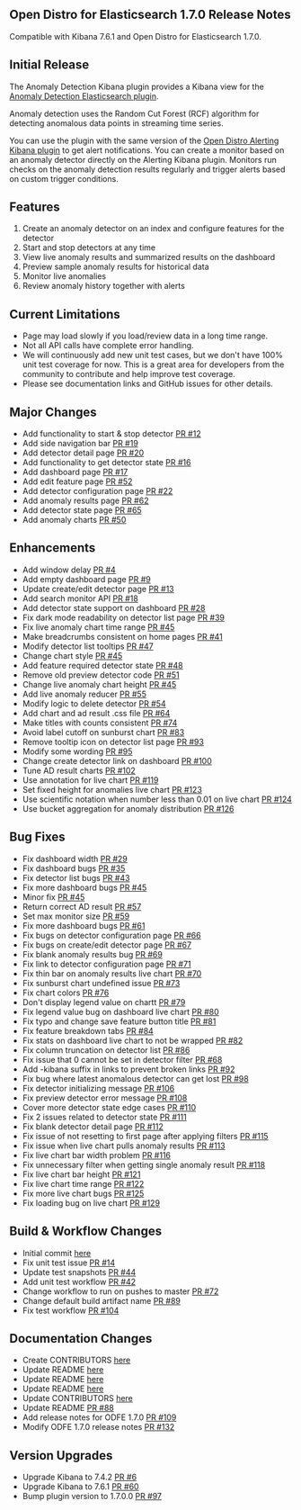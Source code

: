 ## Open Distro for Elasticsearch 1.7.0 Release Notes
Compatible with Kibana 7.6.1 and Open Distro for Elasticsearch 1.7.0.

## Initial Release
The Anomaly Detection Kibana plugin provides a Kibana view for the [Anomaly Detection Elasticsearch plugin](https://github.com/opendistro-for-elasticsearch/anomaly-detection).

Anomaly detection uses the Random Cut Forest (RCF) algorithm for detecting anomalous data points in streaming time series. 

You can use the plugin with the same version of the [Open Distro Alerting Kibana plugin](https://github.com/opendistro-for-elasticsearch/alerting-kibana-plugin) to get alert notifications. You can create a monitor based on an anomaly detector directly on the Alerting Kibana plugin. Monitors run checks on the anomaly detection results regularly and trigger alerts based on custom trigger conditions.

## Features

1. Create an anomaly detector on an index and configure features for the detector
2. Start and stop detectors at any time
3. View live anomaly results and summarized results on the dashboard
4. Preview sample anomaly results for historical data
5. Monitor live anomalies
6. Review anomaly history together with alerts

## Current Limitations

- Page may load slowly if you load/review data in a long time range.
- Not all API calls have complete error handling.
- We will continuously add new unit test cases, but we don't have 100% unit test coverage for now. This is a great area for developers from the community to contribute and help improve test coverage.
- Please see documentation links and GitHub issues for other details.

## Major Changes
- Add functionality to start & stop detector [PR #12](https://github.com/opendistro-for-elasticsearch/anomaly-detection-kibana-plugin/pull/12)
- Add side navigation bar [PR #19](https://github.com/opendistro-for-elasticsearch/anomaly-detection-kibana-plugin/pull/12)
- Add detector detail page [PR #20](https://github.com/opendistro-for-elasticsearch/anomaly-detection-kibana-plugin/pull/20)
- Add functionality to get detector state [PR #16](https://github.com/opendistro-for-elasticsearch/anomaly-detection-kibana-plugin/pull/16)
- Add dashboard page [PR #17](https://github.com/opendistro-for-elasticsearch/anomaly-detection-kibana-plugin/pull/17)
- Add edit feature page [PR #52](https://github.com/opendistro-for-elasticsearch/anomaly-detection-kibana-plugin/pull/52)
- Add detector configuration page [PR #22](https://github.com/opendistro-for-elasticsearch/anomaly-detection-kibana-plugin/pull/22)
- Add anomaly results page [PR #62](https://github.com/opendistro-for-elasticsearch/anomaly-detection-kibana-plugin/pull/62)
- Add detector state page [PR #65](https://github.com/opendistro-for-elasticsearch/anomaly-detection-kibana-plugin/pull/65)
- Add anomaly charts [PR #50](https://github.com/opendistro-for-elasticsearch/anomaly-detection-kibana-plugin/pull/50)

## Enhancements
- Add window delay [PR #4](https://github.com/opendistro-for-elasticsearch/anomaly-detection-kibana-plugin/pull/4)
- Add empty dashboard page [PR #9](https://github.com/opendistro-for-elasticsearch/anomaly-detection-kibana-plugin/pull/9)
- Update create/edit detector page [PR #13](https://github.com/opendistro-for-elasticsearch/anomaly-detection-kibana-plugin/pull/13)
- Add search monitor API [PR #18](https://github.com/opendistro-for-elasticsearch/anomaly-detection-kibana-plugin/pull/18)
- Add detector state support on dashboard [PR #28](https://github.com/opendistro-for-elasticsearch/anomaly-detection-kibana-plugin/pull/28)
- Fix dark mode readability on detector list page [PR #39](https://github.com/opendistro-for-elasticsearch/anomaly-detection-kibana-plugin/pull/39)
- Fix live anomaly chart time range [PR #45](https://github.com/opendistro-for-elasticsearch/anomaly-detection-kibana-plugin/pull/45)
- Make breadcrumbs consistent on home pages [PR #41](https://github.com/opendistro-for-elasticsearch/anomaly-detection-kibana-plugin/pull/41)
- Modify detector list tooltips [PR #47](https://github.com/opendistro-for-elasticsearch/anomaly-detection-kibana-plugin/pull/47)
- Change chart style [PR #45](https://github.com/opendistro-for-elasticsearch/anomaly-detection-kibana-plugin/pull/45)
- Add feature required detector state [PR #48](https://github.com/opendistro-for-elasticsearch/anomaly-detection-kibana-plugin/pull/48)
- Remove old preview detector code [PR #51](https://github.com/opendistro-for-elasticsearch/anomaly-detection-kibana-plugin/pull/51)
- Change live anomaly chart height [PR #45](https://github.com/opendistro-for-elasticsearch/anomaly-detection-kibana-plugin/pull/45)
- Add live anomaly reducer [PR #55](https://github.com/opendistro-for-elasticsearch/anomaly-detection-kibana-plugin/pull/55)
- Modify logic to delete detector [PR #54](https://github.com/opendistro-for-elasticsearch/anomaly-detection-kibana-plugin/pull/54)
- Add chart and ad result .css file [PR #64](https://github.com/opendistro-for-elasticsearch/anomaly-detection-kibana-plugin/pull/64)
- Make titles with counts consistent [PR #74](https://github.com/opendistro-for-elasticsearch/anomaly-detection-kibana-plugin/pull/74)
- Avoid label cutoff on sunburst chart [PR #83](https://github.com/opendistro-for-elasticsearch/anomaly-detection-kibana-plugin/pull/83)
- Remove tooltip icon on detector list page [PR #93](https://github.com/opendistro-for-elasticsearch/anomaly-detection-kibana-plugin/pull/93)
- Modify some wording [PR #95](https://github.com/opendistro-for-elasticsearch/anomaly-detection-kibana-plugin/pull/95)
- Change create detector link on dashboard [PR #100](https://github.com/opendistro-for-elasticsearch/anomaly-detection-kibana-plugin/pull/100)
- Tune AD result charts [PR #102](https://github.com/opendistro-for-elasticsearch/anomaly-detection-kibana-plugin/pull/102)
- Use annotation for live chart [PR #119](https://github.com/opendistro-for-elasticsearch/anomaly-detection-kibana-plugin/pull/119)
- Set fixed height for anomalies live chart [PR #123](https://github.com/opendistro-for-elasticsearch/anomaly-detection-kibana-plugin/pull/123)
- Use scientific notation when number less than 0.01 on live chart [PR #124](https://github.com/opendistro-for-elasticsearchanomaly-detection-kibana-plugin/pull/124)
- Use bucket aggregation for anomaly distribution [PR #126](https://github.com/opendistro-for-elasticsearch/anomaly-detection-kibana-plugin/pull/126)

## Bug Fixes
- Fix dashboard width [PR #29](https://github.com/opendistro-for-elasticsearch/anomaly-detection-kibana-plugin/pull/29)
- Fix dashboard bugs [PR #35](https://github.com/opendistro-for-elasticsearch/anomaly-detection-kibana-plugin/pull/35)
- Fix detector list bugs [PR #43](https://github.com/opendistro-for-elasticsearch/anomaly-detection-kibana-plugin/pull/43)
- Fix more dashboard bugs [PR #45](https://github.com/opendistro-for-elasticsearch/anomaly-detection-kibana-plugin/pull/45)
- Minor fix [PR #45](https://github.com/opendistro-for-elasticsearch/anomaly-detection-kibana-plugin/pull/45)
- Return correct AD result [PR #57](https://github.com/opendistro-for-elasticsearch/anomaly-detection-kibana-plugin/pull/57)
- Set max monitor size [PR #59](https://github.com/opendistro-for-elasticsearch/anomaly-detection-kibana-plugin/pull/59)
- Fix more dashboard bugs [PR #61](https://github.com/opendistro-for-elasticsearch/anomaly-detection-kibana-plugin/pull/61)
- Fix bugs on detector configuration page [PR #66](https://github.com/opendistro-for-elasticsearch/anomaly-detection-kibana-plugin/pull/66)
- Fix bugs on create/edit detector page [PR #67](https://github.com/opendistro-for-elasticsearch/anomaly-detection-kibana-plugin/pull/67)
- Fix blank anomaly results bug [PR #69](https://github.com/opendistro-for-elasticsearch/anomaly-detection-kibana-plugin/pull/69)
- Fix link to detector configuration page [PR #71](https://github.com/opendistro-for-elasticsearch/anomaly-detection-kibana-plugin/pull/71)
- Fix thin bar on anomaly results live chart [PR #70](https://github.com/opendistro-for-elasticsearch/anomaly-detection-kibana-plugin/pull/70)
- Fix sunburst chart undefined issue [PR #73](https://github.com/opendistro-for-elasticsearch/anomaly-detection-kibana-plugin/pull/73)
- Fix chart colors [PR #76](https://github.com/opendistro-for-elasticsearch/anomaly-detection-kibana-plugin/pull/76)
- Don't display legend value on chartt [PR #79](https://github.com/opendistro-for-elasticsearch/anomaly-detection-kibana-plugin/pull/79)
- Fix legend value bug on dashboard live chart [PR #80](https://github.com/opendistro-for-elasticsearch/anomaly-detection-kibana-plugin/pull/80)
- Fix typo and change save feature button title [PR #81](https://github.com/opendistro-for-elasticsearch/anomaly-detection-kibana-plugin/pull/81)
- Fix feature breakdown tabs [PR #84](https://github.com/opendistro-for-elasticsearch/anomaly-detection-kibana-plugin/pull/84)
- Fix stats on dashboard live chart to not be wrapped [PR #82](https://github.com/opendistro-for-elasticsearch/anomaly-detection-kibana-plugin/pull/82)
- Fix column truncation on detector list [PR #86](https://github.com/opendistro-for-elasticsearch/anomaly-detection-kibana-plugin/pull/86)
- Fix issue that 0 cannot be set in detector filter [PR #68](https://github.com/opendistro-for-elasticsearch/anomaly-detection-kibana-plugin/pull/68)
- Add -kibana suffix in links to prevent broken links [PR #92](https://github.com/opendistro-for-elasticsearch/anomaly-detection-kibana-plugin/pull/92)
- Fix bug where latest anomalous detector can get lost [PR #98](https://github.com/opendistro-for-elasticsearch/anomaly-detection-kibana-plugin/pull/98)
- Fix detector initializing message [PR #106](https://github.com/opendistro-for-elasticsearch/anomaly-detection-kibana-plugin/pull/106)
- Fix preview detector error message [PR #108](https://github.com/opendistro-for-elasticsearch/anomaly-detection-kibana-plugin/pull/108)
- Cover more detector state edge cases [PR #110](https://github.com/opendistro-for-elasticsearch/anomaly-detection-kibana-plugin/pull/110)
- Fix 2 issues related to detector state [PR #111](https://github.com/opendistro-for-elasticsearch/anomaly-detection-kibana-plugin/pull/111)
- Fix blank detector detail page [PR #112](https://github.com/opendistro-for-elasticsearch/anomaly-detection-kibana-plugin/pull/112)
- Fix issue of not resetting to first page after applying filters [PR #115](https://github.com/opendistro-for-elasticsearch/anomaly-detection-kibana-plugin/pull/115)
- Fix issue when live chart pulls anomaly results [PR #113](https://github.com/opendistro-for-elasticsearch/anomaly-detection-kibana-plugin/pull/113)
- Fix live chart bar width problem [PR #116](https://github.com/opendistro-for-elasticsearch/anomaly-detection-kibana-plugin/pull/116)
- Fix unnecessary filter when getting single anomaly result [PR #118](https://github.com/opendistro-for-elasticsearch/anomaly-detection-kibana-plugin/pull/118)
- Fix live chart bar height [PR #121](https://github.com/opendistro-for-elasticsearch/anomaly-detection-kibana-plugin/pull/121)
- Fix live chart time range [PR #122](https://github.com/opendistro-for-elasticsearch/anomaly-detection-kibana-plugin/pull/122)
- Fix more live chart bugs [PR #125](https://github.com/opendistro-for-elasticsearch/anomaly-detection-kibana-plugin/pull/125)
- Fix loading bug on live chart [PR #129](https://github.com/opendistro-for-elasticsearch/anomaly-detection-kibana-plugin/pull/129)

## Build & Workflow Changes
- Initial commit [here](https://github.com/opendistro-for-elasticsearch/anomaly-detection-kibana-plugin/commit/0e5ace28588d311ee9a632c4783ca3e06ad6b187)
- Fix unit test issue [PR #14](https://github.com/opendistro-for-elasticsearch/anomaly-detection-kibana-plugin/pull/14)
- Update test snapshots [PR #44](https://github.com/opendistro-for-elasticsearch/anomaly-detection-kibana-plugin/pull/44)
- Add unit test workflow [PR #42](https://github.com/opendistro-for-elasticsearch/anomaly-detection-kibana-plugin/pull/42)
- Change workflow to run on pushes to master [PR #72](https://github.com/opendistro-for-elasticsearch/anomaly-detection-kibana-plugin/pull/72)
- Change default build artifact name [PR #89](https://github.com/opendistro-for-elasticsearch/anomaly-detection-kibana-plugin/pull/89)
- Fix test workflow [PR #104](https://github.com/opendistro-for-elasticsearch/anomaly-detection-kibana-plugin/pull/104)

## Documentation Changes
- Create CONTRIBUTORS [here](https://github.com/opendistro-for-elasticsearch/anomaly-detection-kibana-plugin/commit/603b9e7a8bff522bbfc7f841d8e61143aaff7a6d)
- Update README [here](https://github.com/opendistro-for-elasticsearch/anomaly-detection-kibana-plugin/commit/c1da0e52eb0bcb3beee23f642686661da634f7f4)
- Update README [here](https://github.com/opendistro-for-elasticsearch/anomaly-detection-kibana-plugin/commit/a9271e7c254ed6541135b7ef9823aac1357343e2)
- Update README [here](https://github.com/opendistro-for-elasticsearch/anomaly-detection-kibana-plugin/commit/cf231c238ec505223fe06d66ec02787a3d8cec59)
- Update CONTRIBUTORS [here](https://github.com/opendistro-for-elasticsearch/anomaly-detection-kibana-plugin/commit/9de0d8420b1408e5891f0ff50fe41636649b00ce)
- Update README [PR #88](https://github.com/opendistro-for-elasticsearch/anomaly-detection-kibana-plugin/pull/88)
- Add release notes for ODFE 1.7.0 [PR #109](https://github.com/opendistro-for-elasticsearch/anomaly-detection-kibana-plugin/pull/109)
- Modify ODFE 1.7.0 release notes [PR #132](https://github.com/opendistro-for-elasticsearch/anomaly-detection-kibana-plugin/pull/132)

## Version Upgrades
- Upgrade Kibana to 7.4.2 [PR #6](https://github.com/opendistro-for-elasticsearch/anomaly-detection-kibana-plugin/pull/6)
- Upgrade Kibana to 7.6.1 [PR #60](https://github.com/opendistro-for-elasticsearch/anomaly-detection-kibana-plugin/pull/60)
- Bump plugin version to 1.7.0.0 [PR #97](https://github.com/opendistro-for-elasticsearch/anomaly-detection-kibana-plugin/pull/97)